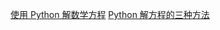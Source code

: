 [使用 Python 解数学方程](https://zhuanlan.zhihu.com/p/24840337)
[Python 解方程的三种方法](https://ipreacher.github.io/2017/common-symbolic-calculations/)
